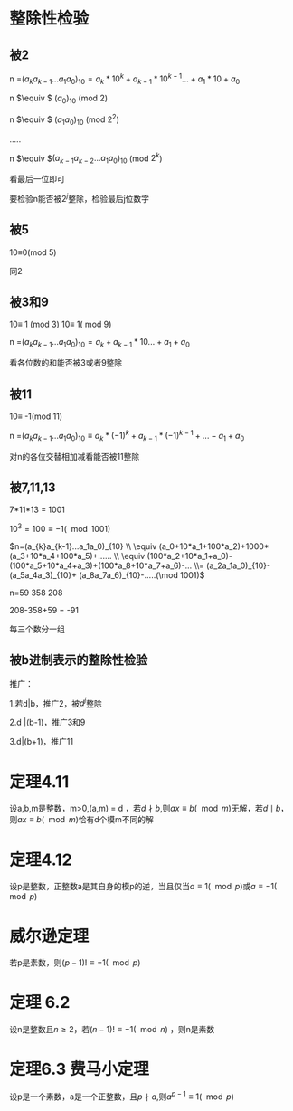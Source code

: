 # 整除性检验

## 被2

n $=$$(a_{k}a_{k-1}...a_1a_0)_{10} = a_k*10^k+a_{k-1}*10^{k-1}...+a_1*10+a_0$

n $\equiv $ $(a_0)_{10}$  (mod $2$)

n $\equiv $   $(a_1a_0)_{10}$  (mod $2^2$)

.....

n $\equiv $$(a_{k-1}a_{k-2}...a_1a_0)_{10}$  (mod $2^k$)

看最后一位即可

要检验n能否被$2^j$整除，检验最后j位数字

## 被5

10$\equiv$0(mod 5)

同2

## 被3和9

10$\equiv$ 1 (mod 3)    10$\equiv$ 1( mod 9)

n =$(a_{k}a_{k-1}...a_1a_0)_{10} = a_k+a_{k-1}*10...+a_1+a_0$

看各位数的和能否被3或者9整除

## 被11

10$\equiv$ -1(mod 11)

n =$(a_{k}a_{k-1}...a_1a_0)_{10} \equiv  a_k*(-1)^k+a_{k-1}*(-1)^{k-1}+...-a_1+a_0$

对n的各位交替相加减看能否被11整除

## 被7,11,13

7\*11\*13 = 1001

$10^3=100\equiv -1 (\mod 1001)$

$n=(a_{k}a_{k-1}...a_1a_0)_{10} \\ \equiv  (a_0+10*a_1+100*a_2)+1000*(a_3+10*a_4+100*a_5)+...... \\ \equiv (100*a_2+10*a_1+a_0)-(100*a_5+10*a_4+a_3)+(100*a_8+10*a_7+a_6)-... \\= (a_2a_1a_0)_{10}- (a_5a_4a_3)_{10}+ (a_8a_7a_6)_{10}-.....(\mod 1001)$

n=59 358 208

208-358+59 = -91

每三个数分一组



## 被b进制表示的整除性检验

推广：

1.若d|b，推广2，被$d^j$整除

2.d |(b-1)，推广3和9

3.d|(b+1)，推广11



# 定理4.11

设a,b,m是整数，m>0,(a,m) = d ，若$d\nmid b$,则$ax\equiv b(\mod m)$无解，若$d \mid b$，则$ax \equiv b(\mod m)$恰有d个模m不同的解

# 定理4.12

设p是整数，正整数a是其自身的模p的逆，当且仅当$a \equiv 1 (\mod p)$或$a \equiv -1 (\mod p)$

# 威尔逊定理

若p是素数，则$(p-1)! \equiv-1(\mod p)$



# 定理 6.2

设n是整数且$n \ge 2$，若$(n-1)! \equiv-1(\mod n)$ ，则n是素数



# 定理6.3 费马小定理

设p是一个素数，a是一个正整数，且$p \nmid a$,则$a^{p-1} \equiv 1(\mod p)$





